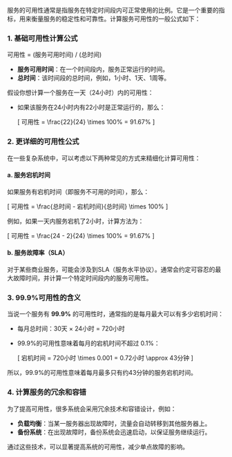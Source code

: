 服务的可用性通常是指服务在特定时间段内可正常使用的比例。它是一个重要的指标，用来衡量服务的稳定性和可靠性。计算服务可用性的一般公式如下：

### 1. **基础可用性计算公式**
可用性 = (服务可用时间) / (总时间)

- **服务可用时间**：在一个时间段内，服务正常运行的时间。
- **总时间**：该时间段的总时间，例如，1小时、1天、1周等。

假设你想计算一个服务在一天（24小时）内的可用性：

- 如果该服务在24小时内有22小时是正常运行的，那么：
  
  \[
  可用性 = \frac{22}{24} \times 100\% = 91.67\%
  \]

### 2. **更详细的可用性公式**
在一些复杂系统中，可以考虑以下两种常见的方式来精细化计算可用性：

#### a. **服务宕机时间**
如果服务有宕机时间（即服务不可用的时间），那么：
  
  \[
  可用性 = \frac{总时间 - 宕机时间}{总时间} \times 100\%
  \]
  
  例如，如果一天内服务宕机了2小时，计算方法为：
  
  \[
  可用性 = \frac{24 - 2}{24} \times 100\% = 91.67\%
  \]

#### b. **服务故障率（SLA）**
对于某些商业服务，可能会涉及到SLA（服务水平协议）。通常会约定可容忍的最大故障时间，并计算一个特定时间段内的服务可用性。

### 3. **99.9%可用性的含义**
当说一个服务有 **99.9%** 的可用性时，通常指的是每月最大可以有多少宕机时间：

- 每月总时间：30天 × 24小时 = 720小时
- 99.9%的可用性意味着每月的宕机时间不超过 0.1%：
  
  \[
  宕机时间 = 720小时 \times 0.001 = 0.72小时 \approx 43分钟
  \]

所以，99.9%的可用性意味着每月最多只有约43分钟的服务宕机时间。

### 4. **计算服务的冗余和容错**
为了提高可用性，很多系统会采用冗余技术和容错设计，例如：
- **负载均衡**：当某一服务器出现故障时，流量会自动转移到其他服务器上。
- **备份系统**：在出现故障时，备份系统会迅速启动，以保证服务继续运行。

通过这些技术，可以显著提高系统的可用性，减少单点故障的影响。
